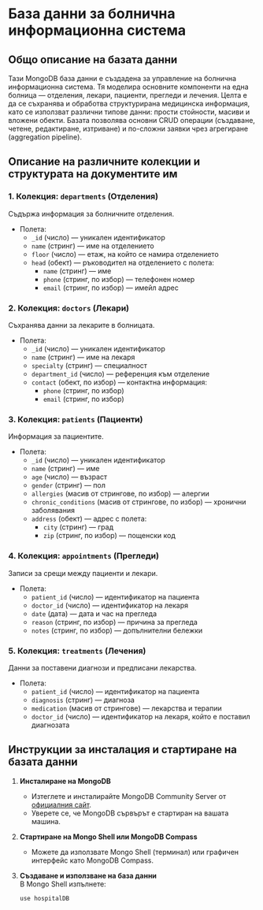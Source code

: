 # База данни за болнична информационна система

## Общо описание на базата данни

Тази MongoDB база данни е създадена за управление на болнична информационна система. Тя моделира основните компоненти на една болница — отделения, лекари, пациенти, прегледи и лечения. Целта е да се съхранява и обработва структурирана медицинска информация, като се използват различни типове данни: прости стойности, масиви и вложени обекти. Базата позволява основни CRUD операции (създаване, четене, редактиране, изтриване) и по-сложни заявки чрез агрегиране (aggregation pipeline).

## Описание на различните колекции и структурата на документите им

### 1. Колекция: `departments` (Отделения)  
Съдържа информация за болничните отделения.  
- Полета:  
  - `_id` (число) — уникален идентификатор  
  - `name` (стринг) — име на отделението  
  - `floor` (число) — етаж, на който се намира отделението  
  - `head` (обект) — ръководител на отделението с полета:  
    - `name` (стринг) — име  
    - `phone` (стринг, по избор) — телефонен номер  
    - `email` (стринг, по избор) — имейл адрес

### 2. Колекция: `doctors` (Лекари)  
Съхранява данни за лекарите в болницата.  
- Полета:  
  - `_id` (число) — уникален идентификатор  
  - `name` (стринг) — име на лекаря  
  - `specialty` (стринг) — специалност  
  - `department_id` (число) — референция към отделение  
  - `contact` (обект, по избор) — контактна информация:  
    - `phone` (стринг, по избор)  
    - `email` (стринг, по избор)

### 3. Колекция: `patients` (Пациенти)  
Информация за пациентите.  
- Полета:  
  - `_id` (число) — уникален идентификатор  
  - `name` (стринг) — име  
  - `age` (число) — възраст  
  - `gender` (стринг) — пол  
  - `allergies` (масив от стрингове, по избор) — алергии  
  - `chronic_conditions` (масив от стрингове, по избор) — хронични заболявания  
  - `address` (обект) — адрес с полета:  
    - `city` (стринг) — град  
    - `zip` (стринг, по избор) — пощенски код

### 4. Колекция: `appointments` (Прегледи)  
Записи за срещи между пациенти и лекари.  
- Полета:  
  - `patient_id` (число) — идентификатор на пациента  
  - `doctor_id` (число) — идентификатор на лекаря  
  - `date` (дата) — дата и час на прегледа  
  - `reason` (стринг, по избор) — причина за прегледа  
  - `notes` (стринг, по избор) — допълнителни бележки

### 5. Колекция: `treatments` (Лечения)  
Данни за поставени диагнози и предписани лекарства.  
- Полета:  
  - `patient_id` (число) — идентификатор на пациента  
  - `diagnosis` (стринг) — диагноза  
  - `medication` (масив от стрингове) — лекарства и терапии  
  - `doctor_id` (число) — идентификатор на лекаря, който е поставил диагнозата

## Инструкции за инсталация и стартиране на базата данни

1. **Инсталиране на MongoDB**  
   - Изтеглете и инсталирайте MongoDB Community Server от [официалния сайт](https://www.mongodb.com/try/download/community).  
   - Уверете се, че MongoDB сървърът е стартиран на вашата машина.

2. **Стартиране на Mongo Shell или MongoDB Compass**  
   - Можете да използвате Mongo Shell (терминал) или графичен интерфейс като MongoDB Compass.

3. **Създаване и използване на база данни**  
   В Mongo Shell изпълнете:  
   ```js
   use hospitalDB

   
